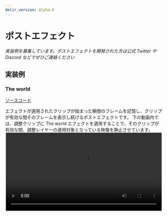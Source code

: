 ```yaml
---
delir_version: Alpha.6
---
```


# ポストエフェクト

_実装例を募集しています。ポストエフェクトを開発された方は公式 Twitter や Discord などでぜひご連絡ください_

## 実装例

### The world

[ソースコード](https://github.com/ra-gg/Delir/blob/master/packages/post-effect-plugins/the-world/index.ts)

エフェクトが適用されたクリップが始まった瞬間のフレームを記憶し、クリップが有効な間そのフレームを表示し続けるポストエフェクトです。
下の動画内では、調整クリップに The world エフェクトを適用することで、そのクリップが有効な間、調整レイヤーの適用対象となっている映像を静止させています。
<video src="../assets/posteffect/theworld.mp4" autoplay loop style="display:block;width:500px;max-width:100%;margin:0 auto" />
